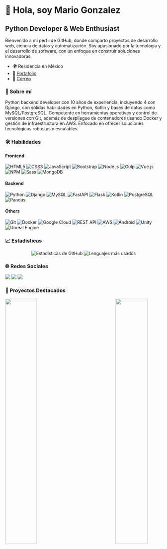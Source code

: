 # 👋 Hola, soy Mario Gonzalez

## Python Developer & Web Enthusiast

Bienvenido a mi perfil de GitHub, donde comparto proyectos de desarrollo web, ciencia de datos y automatización. Soy apasionado por la tecnología y el desarrollo de software, con un enfoque en construir soluciones innovadoras.

- 🌍 Residencia en México
- 📄 [Portafolio](http://mariogonzcardona.github.io/PortafolioMGonzalez.io/)
- 📧 [Correo](mailto:alejandrogonzalez@uadec.edu.mx)

### 🚀 Sobre mí

Python backend developer con 10 años de experiencia, incluyendo 4 con Django, con sólidas habilidades en Python, Kotlin y bases de datos como MySQL/PostgreSQL. Competente en herramientas operativas y control de versiones con Git, además de despliegue de contenedores usando Docker y gestión de infraestructura en AWS. Enfocado en ofrecer soluciones tecnológicas robustas y escalables.

### 🛠️ Habilidades

#### Frontend
<p align="left">
  <img src="https://img.shields.io/badge/HTML5-E34F26?style=for-the-badge&logo=html5&logoColor=white" alt="HTML5" />
  <img src="https://img.shields.io/badge/CSS3-1572B6?style=for-the-badge&logo=css3&logoColor=white" alt="CSS3" />
  <img src="https://img.shields.io/badge/JavaScript-F7DF1E?style=for-the-badge&logo=javascript&logoColor=black" alt="JavaScript" />
  <img src="https://img.shields.io/badge/Bootstrap-7952B3?style=for-the-badge&logo=bootstrap&logoColor=white" alt="Bootstrap" />
  <img src="https://img.shields.io/badge/Node.js-339933?style=for-the-badge&logo=node.js&logoColor=white" alt="Node.js" />
  <img src="https://img.shields.io/badge/Gulp-CF4647?style=for-the-badge&logo=gulp&logoColor=white" alt="Gulp" />
  <img src="https://img.shields.io/badge/Vue.js-4FC08D?style=for-the-badge&logo=vue.js&logoColor=white" alt="Vue.js" />
  <img src="https://img.shields.io/badge/npm-CB3837?style=for-the-badge&logo=npm&logoColor=white" alt="NPM" />
  <img src="https://img.shields.io/badge/Sass-CC6699?style=for-the-badge&logo=sass&logoColor=white" alt="Sass" />
  <img src="https://img.shields.io/badge/MongoDB-47A248?style=for-the-badge&logo=mongodb&logoColor=white" alt="MongoDB" />
</p>

#### Backend
<p align="left">
  <img src="https://img.shields.io/badge/Python-3776AB?style=for-the-badge&logo=python&logoColor=white" alt="Python" />
  <img src="https://img.shields.io/badge/Django-092E20?style=for-the-badge&logo=django&logoColor=white" alt="Django" />
  <img src="https://img.shields.io/badge/MySQL-4479A1?style=for-the-badge&logo=mysql&logoColor=white" alt="MySQL" />
  <img src="https://img.shields.io/badge/FastAPI-009688?style=for-the-badge&logo=fastapi&logoColor=white" alt="FastAPI" />
  <img src="https://img.shields.io/badge/Flask-000000?style=for-the-badge&logo=flask&logoColor=white" alt="Flask" />
  <img src="https://img.shields.io/badge/Kotlin-0095D5?style=for-the-badge&logo=kotlin&logoColor=white" alt="Kotlin" />
  <img src="https://img.shields.io/badge/PostgreSQL-336791?style=for-the-badge&logo=postgresql&logoColor=white" alt="PostgreSQL" />
  <img src="https://img.shields.io/badge/Pandas-150458?style=for-the-badge&logo=pandas&logoColor=white" alt="Pandas" />
</p>

#### Others
<p align="left">
  <img src="https://img.shields.io/badge/Git-F05032?style=for-the-badge&logo=git&logoColor=white" alt="Git" />
  <img src="https://img.shields.io/badge/Docker-2496ED?style=for-the-badge&logo=docker&logoColor=white" alt="Docker" />
  <img src="https://img.shields.io/badge/Google%20Cloud-4285F4?style=for-the-badge&logo=google-cloud&logoColor=white" alt="Google Cloud" />
  <img src="https://img.shields.io/badge/REST%20API-FF9900?style=for-the-badge&logo=swagger&logoColor=white" alt="REST API" />
  <img src="https://img.shields.io/badge/AWS-232F3E?style=for-the-badge&logo=amazon-aws&logoColor=white" alt="AWS" />
  <img src="https://img.shields.io/badge/Android-3DDC84?style=for-the-badge&logo=android&logoColor=white" alt="Android" />
  <img src="https://img.shields.io/badge/Unity-FFFFFF?style=for-the-badge&logo=unity&logoColor=black" alt="Unity" />
  <img src="https://img.shields.io/badge/Unreal%20Engine-313131?style=for-the-badge&logo=unreal-engine&logoColor=white" alt="Unreal Engine" />
</p>


### 📈 Estadísticas

<div align="center">
  <img src="https://github-readme-stats.vercel.app/api?username=mariogonzcardona&show_icons=true&theme=radical" alt="Estadísticas de GitHub" />
  <img src="https://github-readme-stats.vercel.app/api/top-langs/?username=mariogonzcardona&layout=compact&theme=radical" alt="Lenguajes más usados" />
</div>

### 🌐 Redes Sociales

<p align="left">
  <a href="https://www.linkedin.com/in/mariogonzcardona" target="_blank"><img src="https://img.shields.io/badge/LinkedIn-0A66C2?style=for-the-badge&logo=linkedin&logoColor=white" /></a>
  <a href="https://www.dev.to/mariogonzcardona" target="_blank"><img src="https://img.shields.io/badge/Dev.to-0A0A0A?style=for-the-badge&logo=devdotto&logoColor=white" /></a>
  <a href="https://twitter.com/MarioGlzCardona" target="_blank"><img src="https://img.shields.io/badge/Twitter-1DA1F2?style=for-the-badge&logo=twitter&logoColor=white" /></a>
</p>

### 📌 Proyectos Destacados

<a href="https://github.com/mariogonzcardona/PortafolioMGonzalez.io" align="left"><img width="45%" src="https://github-readme-stats.vercel.app/api/pin/?username=mariogonzcardona&repo=PortafolioMGonzalez.io&theme=radical" /></a>
<a href="https://github.com/mariogonzcardona/bedu_proc_data_python_2024" align="right"><img width="45%" src="https://github-readme-stats.vercel.app/api/pin/?username=mariogonzcardona&repo=bedu_proc_data_python_2024&theme=radical" /></a>
